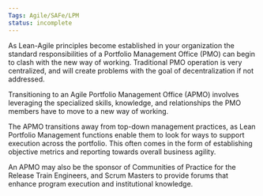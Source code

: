 ```yaml
---
Tags: Agile/SAFe/LPM
status: incomplete
---
```

As Lean-Agile principles become established in your organization the standard responsibilities of a Portfolio Management Office (PMO) can begin to clash with the new way of working. Traditional PMO operation is very centralized, and will create problems with the goal of decentralization if not addressed.

Transitioning to an Agile Portfolio Management Office (APMO) involves leveraging the specialized skills, knowledge, and relationships the PMO members have to move to a new way of working. 

The APMO transitions away from top-down management practices, as Lean Portfolio Management functions enable them to look for ways to support execution across the portfolio. This often comes in the form of establishing objective metrics and reporting towards overall business agility. 

An APMO may also be the sponsor of Communities of Practice for the Release Train Engineers, and Scrum Masters to provide forums that enhance program execution and institutional knowledge. 